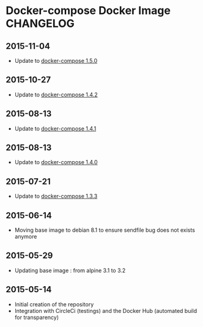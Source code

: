 # Docker-compose Docker Image CHANGELOG

## 2015-11-04
* Update to [docker-compose 1.5.0](https://github.com/docker/compose/releases/tag/1.5.0) 

## 2015-10-27
* Update to [docker-compose 1.4.2](https://github.com/docker/compose/releases/tag/1.4.2) 

## 2015-08-13
* Update to [docker-compose 1.4.1](https://github.com/docker/compose/releases/tag/1.4.1) 

## 2015-08-13
* Update to [docker-compose 1.4.0](https://github.com/docker/compose/releases/tag/1.4.0) 

## 2015-07-21
* Update to [docker-compose 1.3.3](https://github.com/docker/compose/releases/tag/1.3.3) 

## 2015-06-14
* Moving base image to debian 8.1 to ensure sendfile bug does not exists anymore

## 2015-05-29
* Updating base image : from alpine 3.1 to 3.2

## 2015-05-14
* Initial creation of the repository
* Integration with CircleCi (testings) and the Docker Hub (automated build for transparency)
